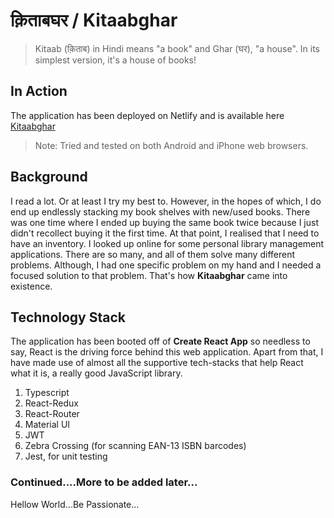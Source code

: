 # क़िताबघर / Kitaabghar
> Kitaab (क़िताब) in Hindi means "a book" and Ghar (घर), "a house". In its simplest version, it's a house of books!

## In Action
The application has been deployed on Netlify and is available here [Kitaabghar](https://kitaabghar.netlify.app/)

> Note: Tried and tested on both Android and iPhone web browsers.

## Background
I read a lot. Or at least I try my best to. However, in the hopes of which, I do end up endlessly stacking my book shelves with new/used books. There was one time where I ended up buying the same book twice because I just didn't recollect buying it the first time. At that point, I realised that I need to have an inventory. I looked up online for some personal library management applications. There are so many, and all of them solve many different problems. Although, I had one specific problem on my hand and I needed a focused solution to that problem. That's how **Kitaabghar** came into existence.

## Technology Stack

The application has been booted off of **Create React App** so needless to say, React is the driving force behind this web application. Apart from that, I have made use of almost all the supportive tech-stacks that help React what it is, a really good JavaScript library.

1. Typescript
2. React-Redux
3. React-Router
4. Material UI
5. JWT
6. Zebra Crossing (for scanning EAN-13 ISBN barcodes)
7. Jest, for unit testing

### Continued....More to be added later...

Hellow World...Be Passionate...
